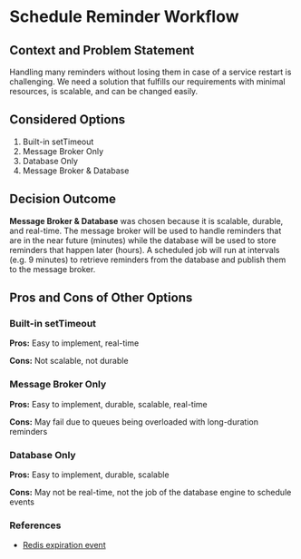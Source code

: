 # Schedule Reminder Workflow

## Context and Problem Statement

Handling many reminders without losing them in case of a service restart is challenging. We need a solution that fulfills our requirements with minimal resources, is scalable, and can be changed easily.

## Considered Options
1. Built-in setTimeout
2. Message Broker Only
3. Database Only
4. Message Broker & Database

## Decision Outcome

**Message Broker & Database** was chosen because it is scalable, durable, and real-time. The message broker will be used to handle reminders that are in the near future (minutes) while the database will be used to store reminders that happen later (hours). A scheduled job will run at intervals (e.g. 9 minutes) to retrieve reminders from the database and publish them to the message broker.

## Pros and Cons of Other Options

### Built-in setTimeout
**Pros:** Easy to implement, real-time

**Cons:** Not scalable, not durable

### Message Broker Only
**Pros:** Easy to implement, durable, scalable, real-time

**Cons:** May fail due to queues being overloaded with long-duration reminders

### Database Only
**Pros:** Easy to implement, durable, scalable

**Cons:** May not be real-time, not the job of the database engine to schedule events

### References
* [Redis expiration event](https://redis.io/topics/notifications)
